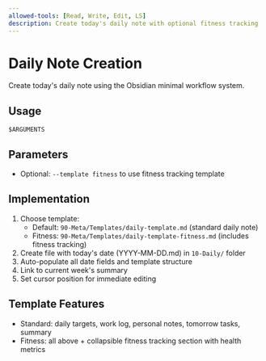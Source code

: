 ```yaml
---
allowed-tools: [Read, Write, Edit, LS]
description: Create today's daily note with optional fitness tracking
---
```


# Daily Note Creation

Create today's daily note using the Obsidian minimal workflow system.

## Usage

`$ARGUMENTS`

## Parameters 
- Optional: `--template fitness` to use fitness tracking template

## Implementation
1. Choose template:
   - Default: `90-Meta/Templates/daily-template.md` (standard daily note)
   - Fitness: `90-Meta/Templates/daily-template-fitness.md` (includes fitness tracking)
2. Create file with today's date (YYYY-MM-DD.md) in `10-Daily/` folder
3. Auto-populate all date fields and template structure
4. Link to current week's summary
5. Set cursor position for immediate editing

## Template Features
- Standard: daily targets, work log, personal notes, tomorrow tasks, summary
- Fitness: all above + collapsible fitness tracking section with health metrics